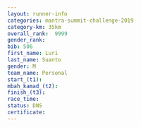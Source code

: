 ```yaml
---
layout: runner-info 
categories: mantra-summit-challenge-2019 
category-km: 35km 
overall_rank:  9999
gender_rank: 
bib: 506
first_name: Luri
last_name: Suanto
gender: M
team_name: Personal
start_(t1): 
mbah_kamad_(t2): 
finish_(t3): 
race_time: 
status: DNS
certificate: 
---
```

